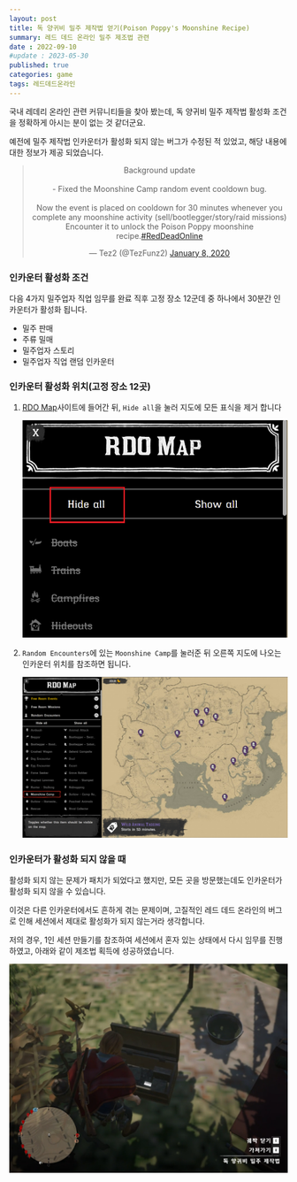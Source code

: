 ```yaml
---
layout: post
title: 독 양귀비 밀주 제작법 얻기(Poison Poppy's Moonshine Recipe)
summary: 레드 데드 온라인 밀주 제조법 관련
date : 2022-09-10
#update : 2023-05-30
published: true
categories: game
tags: 레드데드온라인
---
```

국내 레데리 온라인 관련 커뮤니티들을 찾아 봤는데, 독 양귀비 밀주 제작법 활성화 조건을 정확하게 아시는 분이 없는 것 같더군요.

예전에 밀주 제작법 인카운터가 활성화 되지 않는 버그가 수정된 적 있었고, 해당 내용에 대한 정보가 제공 되었습니다. 

<blockquote class="twitter-tweet" align="center"><p lang="en" dir="ltr">Background update<br><br>- Fixed the Moonshine Camp random event cooldown bug.<br><br>Now the event is placed on cooldown for 30 minutes whenever you complete any moonshine activity (sell/bootlegger/story/raid missions)<br>Encounter it to unlock the Poison Poppy moonshine recipe.<a href="https://twitter.com/hashtag/RedDeadOnline?src=hash&amp;ref_src=twsrc%5Etfw">#RedDeadOnline</a></p>&mdash; Tez2 (@TezFunz2) <a href="https://twitter.com/TezFunz2/status/1214915197871304704?ref_src=twsrc%5Etfw">January 8, 2020</a></blockquote> <script async src="https://platform.twitter.com/widgets.js" charset="utf-8"></script>

### 인카운터 활성화 조건

다음 4가지 밀주업자 직업 임무를 완료 직후 고정 장소 12군데 중 하나에서 30분간 인카운터가 활성화 됩니다.

* 밀주 판매
* 주류 밀매
* 밀주업자 스토리
* 밀주업자 직업 랜덤 인카운터 

### 인카운터 활성화 위치(고정 장소 12곳)

1. [RDO Map](https://jeanropke.github.io/RDOMap/)사이트에 들어간 뒤, `Hide all`을 눌러 지도에 모든 표식을 제거 합니다

	<img src="/assets/RDOPoisonPoppyRecipe/0.png" class="img-fluid">

2. `Random Encounters`에 있는 `Moonshine Camp`를 눌러준 뒤 오른쪽 지도에 나오는 인카운터 위치를 참조하면 됩니다.

	<img src="/assets/RDOPoisonPoppyRecipe/1.png" class="img-fluid">

### 인카운터가 활성화 되지 않을 때

활성화 되지 않는 문제가 패치가 되었다고 했지만, 모든 곳을 방문했는데도 인카운터가 활성화 되지 않을 수 있습니다.

이것은 다른 인카운터에서도 흔하게 겪는 문제이며, 고질적인 레드 데드 온라인의 버그로 인해 세션에서 제대로 활성화가 되지 않는거라 생각합니다.
 
저의 경우, 1인 세션 만들기를 참조하여 세션에서 혼자 있는 상태에서 다시 임무를 진행하였고, 아래와 같이 제조법 획득에 성공하였습니다. 

<img src="/assets/RDOPoisonPoppyRecipe/2.png" class="img-fluid">